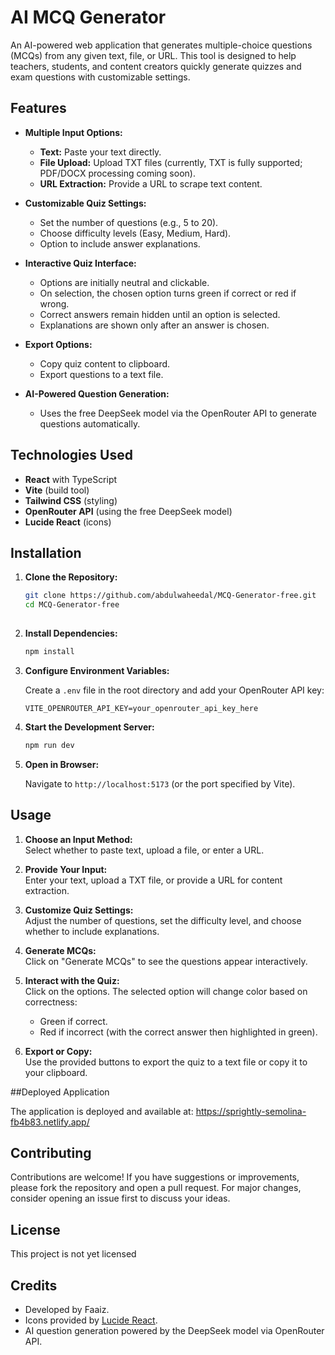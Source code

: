 
# AI MCQ Generator

An AI-powered web application that generates multiple-choice questions (MCQs) from any given text, file, or URL. This tool is designed to help teachers, students, and content creators quickly generate quizzes and exam questions with customizable settings.

## Features

- **Multiple Input Options:**  
  - **Text:** Paste your text directly.
  - **File Upload:** Upload TXT files (currently, TXT is fully supported; PDF/DOCX processing coming soon).
  - **URL Extraction:** Provide a URL to scrape text content.
  
- **Customizable Quiz Settings:**  
  - Set the number of questions (e.g., 5 to 20).
  - Choose difficulty levels (Easy, Medium, Hard).
  - Option to include answer explanations.

- **Interactive Quiz Interface:**  
  - Options are initially neutral and clickable.
  - On selection, the chosen option turns green if correct or red if wrong.
  - Correct answers remain hidden until an option is selected.
  - Explanations are shown only after an answer is chosen.

- **Export Options:**  
  - Copy quiz content to clipboard.
  - Export questions to a text file.

- **AI-Powered Question Generation:**  
  - Uses the free DeepSeek model via the OpenRouter API to generate questions automatically.

## Technologies Used

- **React** with TypeScript
- **Vite** (build tool)
- **Tailwind CSS** (styling)
- **OpenRouter API** (using the free DeepSeek model)
- **Lucide React** (icons)



## Installation

1. **Clone the Repository:**

   ```bash
   git clone https://github.com/abdulwaheedal/MCQ-Generator-free.git
   cd MCQ-Generator-free
  
   
2. **Install Dependencies:**

   ```bash
   npm install
   ```

3. **Configure Environment Variables:**

   Create a `.env` file in the root directory and add your OpenRouter API key:

   ```env
   VITE_OPENROUTER_API_KEY=your_openrouter_api_key_here
   ```

4. **Start the Development Server:**

   ```bash
   npm run dev
   ```

5. **Open in Browser:**

   Navigate to `http://localhost:5173` (or the port specified by Vite).

## Usage

1. **Choose an Input Method:**  
   Select whether to paste text, upload a file, or enter a URL.

2. **Provide Your Input:**  
   Enter your text, upload a TXT file, or provide a URL for content extraction.

3. **Customize Quiz Settings:**  
   Adjust the number of questions, set the difficulty level, and choose whether to include explanations.

4. **Generate MCQs:**  
   Click on "Generate MCQs" to see the questions appear interactively.

5. **Interact with the Quiz:**  
   Click on the options. The selected option will change color based on correctness:
   - Green if correct.
   - Red if incorrect (with the correct answer then highlighted in green).

6. **Export or Copy:**  
   Use the provided buttons to export the quiz to a text file or copy it to your clipboard.

##Deployed Application

The application is deployed and available at:
https://sprightly-semolina-fb4b83.netlify.app/

## Contributing

Contributions are welcome! If you have suggestions or improvements, please fork the repository and open a pull request. For major changes, consider opening an issue first to discuss your ideas.

## License

This project is not yet licensed

## Credits

- Developed by Faaiz.
- Icons provided by [Lucide React](https://lucide.dev/).
- AI question generation powered by the DeepSeek model via OpenRouter API.
```
